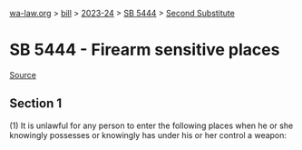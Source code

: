 [wa-law.org](/) > [bill](/bill/) > [2023-24](/bill/2023-24/) > [SB 5444](/bill/2023-24/sb/5444/) > [Second Substitute](/bill/2023-24/sb/5444/S2/)

# SB 5444 - Firearm sensitive places

[Source](http://lawfilesext.leg.wa.gov/biennium/2023-24/Pdf/Bills/Senate%20Bills/5444-S2.pdf)

## Section 1
(1) It is unlawful for any person to enter the following places when he or she knowingly possesses or knowingly has under his or her control a weapon:
